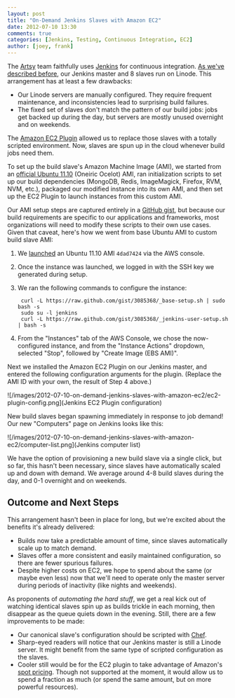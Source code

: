 ```yaml
---
layout: post
title: "On-Demand Jenkins Slaves with Amazon EC2"
date: 2012-07-10 13:30
comments: true
categories: [Jenkins, Testing, Continuous Integration, EC2]
author: [joey, frank]
---
```


The [Artsy](http://artsy.net) team faithfully uses [Jenkins](http://jenkins-ci.org) for continuous integration. [As we've described before](http://artsy.github.com/blog/2012/05/27/using-jenkins-for-ruby-and-ruby-on-rails-teams/), our Jenkins master and 8 slaves run on Linode. This arrangement has at least a few drawbacks:

* Our Linode servers are manually configured. They require frequent maintenance, and inconsistencies lead to surprising build failures.
* The fixed set of slaves don't match the pattern of our build jobs: jobs get backed up during the day, but servers are mostly unused overnight and on weekends.

The [Amazon EC2 Plugin](https://wiki.jenkins-ci.org/display/JENKINS/Amazon+EC2+Plugin) allowed us to replace those slaves with a totally scripted environment. Now, slaves are spun up in the cloud whenever build jobs need them.

<!-- more -->

To set up the build slave's Amazon Machine Image (AMI), we started from an [official Ubuntu 11.10](http://cloud-images.ubuntu.com/releases/oneiric/release/) (Oneiric Ocelot) AMI, ran initialization scripts to set up our build dependencies (MongoDB, Redis, ImageMagick, Firefox, RVM, NVM, etc.), packaged our modified instance into its own AMI, and then set up the EC2 Plugin to launch instances from this custom AMI.

Our AMI setup steps are captured entirely in a [GitHub gist](https://gist.github.com/3085368), but because our build requirements are specific to our applications and frameworks, most organizations will need to modify these scripts to their own use cases. Given that caveat, here's how we went from base Ubuntu AMI to custom build slave AMI:

1. We [launched](https://console.aws.amazon.com/ec2/home?region=us-east-1#launchAmi=ami-4dad7424) an Ubuntu 11.10 AMI `4dad7424` via the AWS console.
2. Once the instance was launched, we logged in with the SSH key we generated during setup.
3. We ran the following commands to configure the instance:

        curl -L https://raw.github.com/gist/3085368/_base-setup.sh | sudo bash -s
        sudo su -l jenkins
        curl -L https://raw.github.com/gist/3085368/_jenkins-user-setup.sh | bash -s

4. From the "Instances" tab of the AWS Console, we chose the now-configured instance, and from the "Instance Actions" dropdown, selected "Stop", followed by "Create Image (EBS AMI)".

Next we installed the Amazon EC2 Plugin on our Jenkins master, and entered the following configuration arguments for the plugin. (Replace the AMI ID with your own, the result of Step 4 above.)

![/images/2012-07-10-on-demand-jenkins-slaves-with-amazon-ec2/ec2-plugin-config.png](Jenkins EC2 Plugin configuration)

New build slaves began spawning immediately in response to job demand! Our new "Computers" page on Jenkins looks like this:

![/images/2012-07-10-on-demand-jenkins-slaves-with-amazon-ec2/computer-list.png](Jenkins computer list)

We have the option of provisioning a new build slave via a single click, but so far, this hasn't been necessary, since slaves have automatically scaled up and down with demand. We average around 4-8 build slaves during the day, and 0-1 overnight and on weekends.

## Outcome and Next Steps

This arrangement hasn't been in place for long, but we're excited about the benefits it's already delivered:

* Builds now take a predictable amount of time, since slaves automatically scale up to match demand.
* Slaves offer a more consistent and easily maintained configuration, so there are fewer spurious failures.
* Despite higher costs on EC2, we hope to spend about the same (or maybe even less) now that we'll need to operate only the master server during periods of inactivity (like nights and weekends).

As proponents of _automating the hard stuff_, we get a real kick out of watching identical slaves spin up as builds trickle in each morning, then disappear as the queue quiets down in the evening. Still, there are a few improvements to be made:

* Our canonical slave's configuration should be scripted with [Chef](http://www.opscode.com/chef/).
* Sharp-eyed readers will notice that our Jenkins master is still a Linode server. It might benefit from the same type of scripted configuration as the slaves.
* Cooler still would be for the EC2 plugin to take advantage of Amazon's [spot pricing](http://aws.amazon.com/ec2/spot-instances/). Though not supported at the moment, it would allow us to spend a fraction as much (or spend the same amount, but on more powerful resources).
